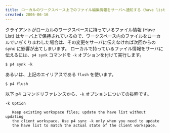 ```yaml
---
title: ローカルのワークスペース上でのファイル編集情報をサーバへ通知する（have list の更新）
created: 2006-06-16
---
```


クライアントがローカルのワークスペースに持っているファイル情報 (Have List) はサーバ上で保持されているので、ワークスペース内のファイルをローカルでいぢくりまわした場合は、その変更をサーバに伝えなければ次回からの sync に影響が出てしまいます。
ローカルで持っているファイル情報をサーバに伝えるには、`p4 synk` コマンドを `-k` オプションを付けて実行します。

```
$ p4 synk -k
```

あるいは、上記のエイリアスである `flush` を使います。

```
$ p4 flush
```

以下 p4 コマンドリファレンスから、`-k` オプションについての抜粋です。

```
-k Option

   Keep existing workspace files; update the have list without updating
   the client workspace. Use p4 sync -k only when you need to update
   the have list to match the actual state of the client workspace.
```


